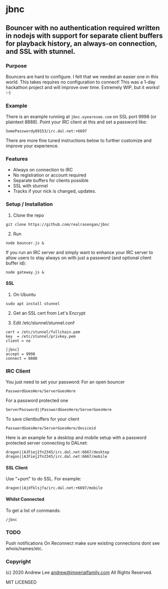 # jbnc
## Bouncer with no authentication required written in nodejs with support for separate client buffers for playback history, an always-on connection, and SSL with stunnel.

### Purpose
Bouncers are hard to configure.  I felt that we needed an easier one in this world.  This takes requires no configuration to connect!  This was a 1-day hackathon project and will improve over time.  Extremely WIP, but it works! :-)

### Example
There is an example running at `jbnc.eyearesee.com` on SSL port 9998 (or plaintext 8888).  Point your IRC client at this and set a password like:
```
SomePasswordy89153/irc.dal.net:+6697
```
There are more fine tuned instructions below to further customize and improve your experience.

### Features
- Always on connection to IRC
- No registration or account required
- Separate buffers for clients possible
- SSL with stunnel
- Tracks if your nick is changed, updates.

### Setup / Installation
1. Clone the repo
```
git clone https://github.com/realrasengan/jbnc
```

2. Run
```
node bouncer.js &
```

If you run an IRC server and simply want to enhance your IRC server to allow users to stay always on with just a password (and optional client buffer id):
```
node gateway.js &
```

#### SSL
1. On Ubuntu
```
sudo apt install stunnel
```

2. Get an SSL cert from Let's Encrypt

3. Edit /etc/stunnel/stunnel.conf
```
cert = /etc/stunnel/fullchain.pem
key  = /etc/stunnel/privkey.pem
client = no

[jbnc]
accept = 9998
connect = 8888
```

### IRC Client
You just need to set your password:
For an open bouncer
```
PasswordGoesHere/ServerGoesHere
```

For a password protected one
```
ServerPassword||PasswordGoesHere/ServerGoesHere
```

To save clientbuffers for your client
```
PasswordGoesHere/ServerGoesHere/deviceid
```

Here is an example for a desktop and mobile setup with a password protected server connecting to DALnet:
```
dragon||AJFiej2fn2345/irc.dal.net:6667/desktop
dragon||AJFiej2fn2345/irc.dal.net:6667/mobile
```

#### SSL Client
Use "+port" to do SSL.  For example:
```
dragon||Ajdfklsjfa/irc.dal.net:+6697/mobile
```

#### Whilst Connected
To get a list of commands:
```
/jbnc
```

### TODO

Push notifications
On Reconnect make sure existing connections dont see whois/names/etc.

### Copyright
(c) 2020 Andrew Lee <andrew@imperialfamily.com>
All Rights Reserved.

MIT LICENSED
